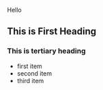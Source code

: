 Hello

## This is First Heading
### This is tertiary heading


* first item
* second item
* third item


